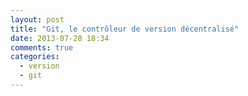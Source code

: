 ```yaml
---
layout: post
title: "Git, le contrôleur de version décentralisé"
date: 2013-07-28 18:34
comments: true
categories: 
  - version
  - git
---
```

